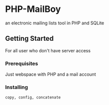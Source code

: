 # PHP-MailBoy

an electronic mailing lists tool in PHP and SQLite

## Getting Started

For all user who don't have server access

### Prerequisites

Just webspace with PHP and a mail account


### Installing
```
copy, config, concatenate
```

